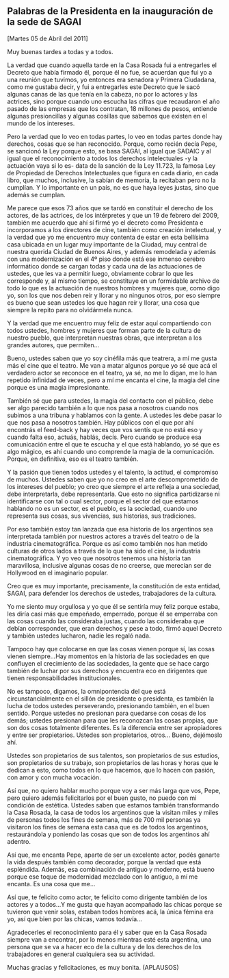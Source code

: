 Palabras de la Presidenta en la inauguración de la sede de SAGAI
----------------------------------------------------------------

[Martes 05 de Abril del 2011]

Muy buenas tardes a todas y a todos.

La verdad que cuando aquella tarde en la Casa Rosada fui a entregarles
el Decreto que había firmado él, porque él no fue, se acuerdan que fui
yo a una reunión que tuvimos, yo entonces era senadora y Primera
Ciudadana, como me gustaba decir, y fui a entregarles este Decreto que
le sacó algunas canas de las que tenía en la cabeza, no por lo actores y
las actrices, sino porque cuando uno escucha las cifras que recaudaron
el año pasado de las empresas que los contratan, 18 millones de pesos,
entiende algunas presioncillas y algunas cosillas que sabemos que
existen en el mundo de los intereses.

Pero la verdad que lo veo en todas partes, lo veo en todas partes donde
hay derechos, cosas que se han reconocido. Porque, como recién decía
Pepe, se sancionó la Ley porque esto, se basa SAGAI, al igual que SADAIC
y al igual que el reconocimiento a todos los derechos intelectuales -y
la actuación vaya si lo es- data de la sanción de la Ley 11.723, la
famosa Ley de Propiedad de Derechos Intelectuales que figura en cada
diario, en cada libro, que muchos, inclusive, la sabían de memoria, la
recitaban pero no la cumplían. Y lo importante en un país, no es que
haya leyes justas, sino que además se cumplan.

Me parece que esos 73 años que se tardó en constituir el derecho de los
actores, de las actrices, de los intérpretes y que un 19 de febrero del
2009, también me acuerdo que ahí sí firmé yo el decreto como Presidenta
e incorporamos a los directores de cine, también como creación
intelectual, y la verdad que yo me encuentro muy contenta de estar en
esta bellísima casa ubicada en un lugar muy importante de la Ciudad, muy
central de nuestra querida Ciudad de Buenos Aires, y además remodelada y
además con una modernización en el 4º piso donde está ese inmenso
cerebro informático donde se cargan todas y cada una de las actuaciones
de ustedes, que les va a permitir luego, obviamente cobrar lo que les
corresponde y, al mismo tiempo, se constituye en un formidable archivo
de todo lo que es la actuación de nuestros hombres y mujeres que, como
digo yo, son los que nos deben reír y llorar y no ningunos otros, por
eso siempre es bueno que sean ustedes los que hagan reír y llorar, una
cosa que siempre la repito para no olvidármela nunca.

Y la verdad que me encuentro muy feliz de estar aquí compartiendo con
todos ustedes, hombres y mujeres que forman parte de la cultura de
nuestro pueblo, que interpretan nuestras obras, que interpretan a los
grandes autores, que permiten...

Bueno, ustedes saben que yo soy cinéfila más que teatrera, a mí me gusta
más el cine que el teatro. Me van a matar algunos porque yo sé que acá
el verdadero actor se reconoce en el teatro, ya sé, no me lo digan, me
lo han repetido infinidad de veces, pero a mí me encanta el cine, la
magia del cine porque es una magia impresionante.

También sé que para ustedes, la magia del contacto con el público, debe
ser algo parecido también a lo que nos pasa a nosotros cuando nos
subimos a una tribuna y hablamos con la gente. A ustedes les debe pasar
lo que nos pasa a nosotros también. Hay públicos con el que por ahí
encontrás el feed-back y hay veces que vos sentís que no está eso y
cuando falta eso, actuás, hablás, decís. Pero cuando se produce esa
comunicación entre el que te escucha y el que está hablando, yo sé que
es algo mágico, es ahí cuando uno comprende la magia de la comunicación.
Porque, en definitiva, eso es el teatro también.

Y la pasión que tienen todos ustedes y el talento, la actitud, el
compromiso de muchos. Ustedes saben que yo no creo en el arte
descomprometido de los intereses del pueblo; yo creo que siempre el arte
refleja a una sociedad, debe interpretarla, debe representarla. Que esto
no significa partidizarse ni identificarse con tal o cual sector, porque
el sector del que estamos hablando no es un sector, es el pueblo, es la
sociedad, cuando uno representa sus cosas, sus vivencias, sus historias,
sus tradiciones.

Por eso también estoy tan lanzada que esa historia de los argentinos sea
interpretada también por nuestros actores a través del teatro o de la
industria cinematográfica. Porque es así como también nos han metido
culturas de otros lados a través de lo que ha sido el cine, la industria
cinematográfica. Y yo veo que nosotros tenemos una historia tan
maravillosa, inclusive algunas cosas de no creerse, que merecían ser de
Hollywood en el imaginario popular.

Creo que es muy importante, precisamente, la constitución de esta
entidad, SAGAI, para defender los derechos de ustedes, trabajadores de
la cultura.

Yo me siento muy orgullosa y yo que él se sentiría muy feliz porque
estaba, les diría casi más que empeñado, emperrado, porque él se
emperraba con las cosas cuando las consideraba justas, cuando las
consideraba que debían corresponder, que eran derechos y pese a todo,
firmó aquel Decreto y también ustedes lucharon, nadie les regaló nada.

Tampoco hay que colocarse en que las cosas vienen porque sí, las cosas
vienen siempre...Hay momentos en la historia de las sociedades en que
confluyen el crecimiento de las sociedades, la gente que se hace cargo
también de luchar por sus derechos y encuentra eco en dirigentes que
tienen responsabilidades institucionales.

No es tampoco, digamos, la omnipontencia del que está
circunstancialmente en el sillón de presidente o presidenta, es también
la lucha de todos ustedes perseverando, presionando también, en el buen
sentido. Porque ustedes no presionan para quedarse con cosas de los
demás; ustedes presionan para que les reconozcan las cosas propias, que
son dos cosas totalmente diferentes. Es la diferencia entre ser
apropiadores y entre ser propietarios. Ustedes son propietarios,
otros... Bueno, dejémoslo ahí.

Ustedes son propietarios de sus talentos, son propietarios de sus
estudios, son propietarios de su trabajo, son propietarios de las horas
y horas que le dedican a esto, como todos en lo que hacemos, que lo
hacen con pasión, con amor y con mucha vocación.

Así que, no quiero hablar mucho porque voy a ser más larga que vos,
Pepe, pero quiero además felicitarlos por el buen gusto, no puedo con mi
condición de estética. Ustedes saben que estamos también transformando
la Casa Rosada, la casa de todos los argentinos que la visitan miles y
miles de personas todos los fines de semana, más de 700 mil personas ya
visitaron los fines de semana esta casa que es de todos los argentinos,
restaurándola y poniendo las cosas que son de todos los argentinos ahí
adentro.

Así que, me encanta Pepe, aparte de ser un excelente actor, podés
ganarte la vida después también como decorador, porque la verdad que
está espléndida. Además, esa combinación de antiguo y moderno, está
bueno porque ese toque de modernidad mezclado con lo antiguo, a mí me
encanta. Es una cosa que me...

Así que, te felicito como actor, te felicito como dirigente también de
los actores y a todos...Y me gusta que hayan acompañado las chicas
porque se tuvieron que venir solas, estaban todos hombres acá, la única
fémina era yo, así que bien por las chicas, vamos todavía...

Agradecerles el reconocimiento para él y saber que en la Casa Rosada
siempre van a encontrar, por lo menos mientras esté esta argentina, una
persona que se va a hacer eco de la cultura y de los derechos de los
trabajadores en general cualquiera sea su actividad.

Muchas gracias y felicitaciones, es muy bonita. (APLAUSOS)
